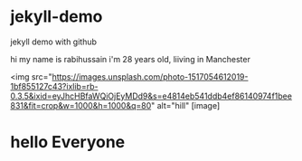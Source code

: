 # jekyll-demo
jekyll demo with github

hi my name is rabihussain i'm 28 years old, liiving in Manchester

<img src="https://images.unsplash.com/photo-1517054612019-1bf855127c43?ixlib=rb-0.3.5&ixid=eyJhcHBfaWQiOjEyMDd9&s=e4814eb541ddb4ef86140974f1bee831&fit=crop&w=1000&h=1000&q=80" alt="hill"
[image]
<h1> hello Everyone</h1>
